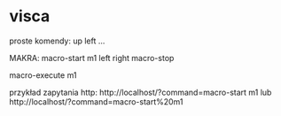 # visca


proste komendy:
up
left
...

MAKRA:
macro-start m1
left
right
macro-stop

macro-execute m1

przykład zapytania http: 
http://localhost/?command=macro-start m1
lub
http://localhost/?command=macro-start%20m1
